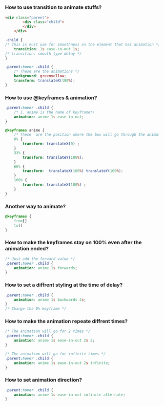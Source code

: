 #

### How to use transition to animate stuffs?

```html
<div class="parent">
        <div class="child">
        </div>
    </div>
```
```css
.child {
/* This is must use for smoothness on the element that has animation */
    transition: 1s ease-in-out 1s;
/* transition: smooth type delay */
}

.parent:hover .child {
    /* These are the animations */
    background: greenyellow;
    transform: translateX(100%);
}
```

### How to use @keyframes & animation?

```css
.parent:hover .child {
    /* 1. anime is the name of keyframe*/
    animation: anime 1s ease-in-out;
}

@keyframes anime {
    /* These  are the position where the box will go through the animation */
    0% {
        transform: translateX(0) ;
    }
    33% {
        transform: translateY(100%);
    }
    66% {
        transform:  translateX(100%) translateY(100%);
    }
    100% {
        transform: translateX(100%) ;
    }
}
```

### Another way to animate?

```css
@keyframes {
    from[]
    to[]
}
```

### How to make the keyframes stay on 100% even after the animation ended?

```css
/* Just add the forward value */
.parent:hover .child {
    animation: anime 1s forwards;
}
```

### How to set a diffrent styling at the time of delay?

```css
.parent:hover .child {
    animation: anime 1s backwards 2s;
}
/* Change the 0% keyframe */
```

### How to make the animation repeate diffrent times?

```css
/* The animation will go for 2 times */
.parent:hover .child {
    animation: anime 1s ease-in-out 2s 2;
}

/* The animation will go for infinite times */
.parent:hover .child {
    animation: anime 1s ease-in-out 2s infinite;
}
```

### How to set animation direction?

```css
.parent:hover .child {
    animation: anime 1s ease-in-out infinite alternate;
}
```
